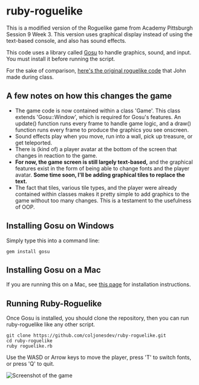 # ruby-roguelike

This is a modified version of the Roguelike game from Academy Pittsburgh Session 9 Week 3. This version uses graphical display instead of using the text-based console, and also has sound effects.

This code uses a library called [Gosu](https://www.libgosu.org/index.html) to handle graphics, sound, and input. You must install it before running the script.

For the sake of comparison, [here's the original roguelike code](https://gist.github.com/coljonesdev/a069a3fcb4502431d3d95566d466f6b0) that John made during class.

## A few notes on how this changes the game
* The game code is now contained within a class 'Game'. This class extends 'Gosu::Window', which is required for Gosu's features. An update() function runs every frame to handle game logic, and a draw() function runs every frame to produce the graphics you see onscreen.
* Sound effects play when you move, run into a wall, pick up treasure, or get teleported.
* There is (kind of) a player avatar at the bottom of the screen that changes in reaction to the game.
* __For now, the game screen is still largely text-based,__ and the graphical features exist in the form of being able to change fonts and the player avatar. __Some time soon, I'll be adding graphical tiles to replace the text.__
* The fact that tiles, various tile types, and the player were already contained within classes makes it pretty simple to add graphics to the game without too many changes. This is a testament to the usefulness of OOP.

## Installing Gosu on Windows
Simply type this into a command line:
```
gem install gosu
```

## Installing Gosu on a Mac
If you are running this on a Mac, see [this page](https://github.com/gosu/gosu/wiki/Getting-Started-on-OS-X) for installation instructions.

## Running Ruby-Roguelike
Once Gosu is installed, you should clone the repository, then you can run ruby-roguelike like any other script.
```
git clone https://github.com/coljonesdev/ruby-roguelike.git
cd ruby-roguelike
ruby roguelike.rb
```
Use the WASD or Arrow keys to move the player, press 'T' to switch fonts, or press 'Q' to quit.

![Screenshot of the game](https://github.com/coljonesdev/ruby-roguelike/blob/master/screenshot.png "Screenshot")
